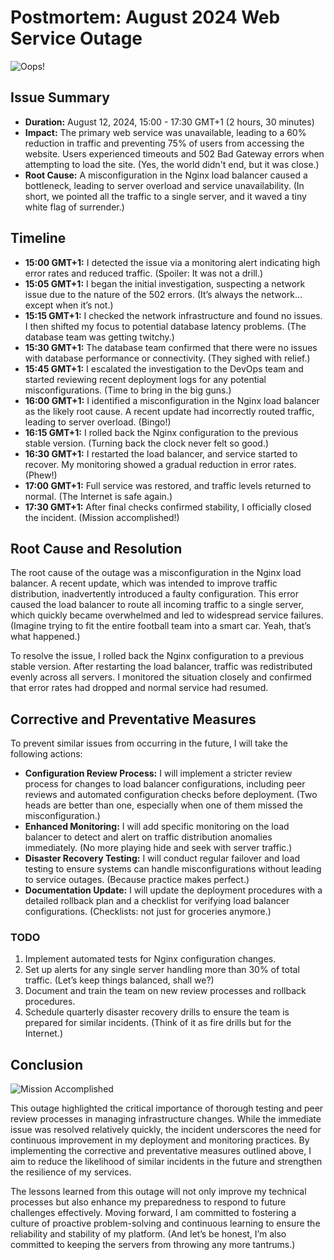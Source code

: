 # Postmortem: August 2024 Web Service Outage

![Oops!](https://via.placeholder.com/800x200.png?text=Oops!+We+broke+the+Internet! "Oops! We broke the Internet!")

## Issue Summary

- **Duration:** August 12, 2024, 15:00 - 17:30 GMT+1 (2 hours, 30 minutes)
- **Impact:** The primary web service was unavailable, leading to a 60% reduction in traffic and preventing 75% of users from accessing the website. Users experienced timeouts and 502 Bad Gateway errors when attempting to load the site. (Yes, the world didn't end, but it was close.)
- **Root Cause:** A misconfiguration in the Nginx load balancer caused a bottleneck, leading to server overload and service unavailability. (In short, we pointed all the traffic to a single server, and it waved a tiny white flag of surrender.)

## Timeline

- **15:00 GMT+1:** I detected the issue via a monitoring alert indicating high error rates and reduced traffic. (Spoiler: It was not a drill.)
- **15:05 GMT+1:** I began the initial investigation, suspecting a network issue due to the nature of the 502 errors. (It’s always the network… except when it’s not.)
- **15:15 GMT+1:** I checked the network infrastructure and found no issues. I then shifted my focus to potential database latency problems. (The database team was getting twitchy.)
- **15:30 GMT+1:** The database team confirmed that there were no issues with database performance or connectivity. (They sighed with relief.)
- **15:45 GMT+1:** I escalated the investigation to the DevOps team and started reviewing recent deployment logs for any potential misconfigurations. (Time to bring in the big guns.)
- **16:00 GMT+1:** I identified a misconfiguration in the Nginx load balancer as the likely root cause. A recent update had incorrectly routed traffic, leading to server overload. (Bingo!)
- **16:15 GMT+1:** I rolled back the Nginx configuration to the previous stable version. (Turning back the clock never felt so good.)
- **16:30 GMT+1:** I restarted the load balancer, and service started to recover. My monitoring showed a gradual reduction in error rates. (Phew!)
- **17:00 GMT+1:** Full service was restored, and traffic levels returned to normal. (The Internet is safe again.)
- **17:30 GMT+1:** After final checks confirmed stability, I officially closed the incident. (Mission accomplished!)

## Root Cause and Resolution

The root cause of the outage was a misconfiguration in the Nginx load balancer. A recent update, which was intended to improve traffic distribution, inadvertently introduced a faulty configuration. This error caused the load balancer to route all incoming traffic to a single server, which quickly became overwhelmed and led to widespread service failures. (Imagine trying to fit the entire football team into a smart car. Yeah, that’s what happened.)

To resolve the issue, I rolled back the Nginx configuration to a previous stable version. After restarting the load balancer, traffic was redistributed evenly across all servers. I monitored the situation closely and confirmed that error rates had dropped and normal service had resumed.

## Corrective and Preventative Measures

To prevent similar issues from occurring in the future, I will take the following actions:

- **Configuration Review Process:** I will implement a stricter review process for changes to load balancer configurations, including peer reviews and automated configuration checks before deployment. (Two heads are better than one, especially when one of them missed the misconfiguration.)
- **Enhanced Monitoring:** I will add specific monitoring on the load balancer to detect and alert on traffic distribution anomalies immediately. (No more playing hide and seek with server traffic.)
- **Disaster Recovery Testing:** I will conduct regular failover and load testing to ensure systems can handle misconfigurations without leading to service outages. (Because practice makes perfect.)
- **Documentation Update:** I will update the deployment procedures with a detailed rollback plan and a checklist for verifying load balancer configurations. (Checklists: not just for groceries anymore.)

### TODO

1. Implement automated tests for Nginx configuration changes.
2. Set up alerts for any single server handling more than 30% of total traffic. (Let’s keep things balanced, shall we?)
3. Document and train the team on new review processes and rollback procedures.
4. Schedule quarterly disaster recovery drills to ensure the team is prepared for similar incidents. (Think of it as fire drills but for the Internet.)

## Conclusion

![Mission Accomplished](https://via.placeholder.com/600x300.png?text=Mission+Accomplished! "Mission Accomplished")

This outage highlighted the critical importance of thorough testing and peer review processes in managing infrastructure changes. While the immediate issue was resolved relatively quickly, the incident underscores the need for continuous improvement in my deployment and monitoring practices. By implementing the corrective and preventative measures outlined above, I aim to reduce the likelihood of similar incidents in the future and strengthen the resilience of my services.

The lessons learned from this outage will not only improve my technical processes but also enhance my preparedness to respond to future challenges effectively. Moving forward, I am committed to fostering a culture of proactive problem-solving and continuous learning to ensure the reliability and stability of my platform. (And let’s be honest, I’m also committed to keeping the servers from throwing any more tantrums.)



